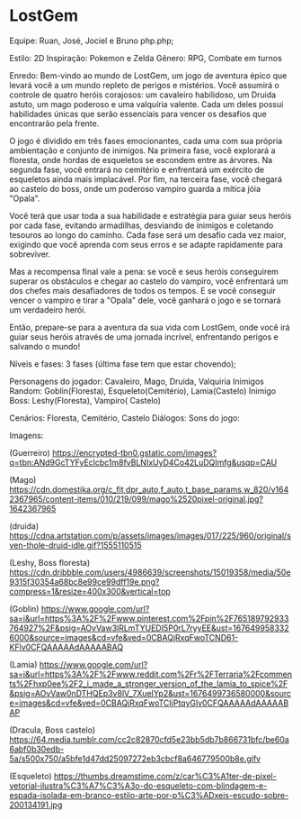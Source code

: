 # LostGem


Equipe: Ruan, José, Jociel e Bruno php.php;

Estilo: 2D
Inspiração: Pokemon e Zelda
Gênero: RPG, Combate em turnos

Enredo: 
Bem-vindo ao mundo de LostGem, um jogo de aventura épico que levará você a um mundo repleto de perigos e mistérios. Você assumirá o controle de quatro heróis corajosos: um cavaleiro habilidoso, um Druida astuto, um mago poderoso e uma valquíria valente. Cada um deles possui habilidades únicas que serão essenciais para vencer os desafios que encontrarão pela frente.

O jogo é dividido em três fases emocionantes, cada uma com sua própria ambientação e conjunto de inimigos. Na primeira fase, você explorará a floresta, onde hordas de esqueletos se escondem entre as árvores. Na segunda fase, você entrará no cemitério e enfrentará um exército de esqueletos ainda mais implacável. Por fim, na terceira fase, você chegará ao castelo do boss, onde um poderoso vampiro guarda a mítica jóia "Opala".

Você terá que usar toda a sua habilidade e estratégia para guiar seus heróis por cada fase, evitando armadilhas, desviando de inimigos e coletando tesouros ao longo do caminho. Cada fase será um desafio cada vez maior, exigindo que você aprenda com seus erros e se adapte rapidamente para sobreviver.

Mas a recompensa final vale a pena: se você e seus heróis conseguirem superar os obstáculos e chegar ao castelo do vampiro, você enfrentará um dos chefes mais desafiadores de todos os tempos. E se você conseguir vencer o vampiro e tirar a "Opala" dele, você ganhará o jogo e se tornará um verdadeiro herói.

Então, prepare-se para a aventura da sua vida com LostGem, onde você irá guiar seus heróis através de uma jornada incrível, enfrentando perigos e salvando o mundo!

Níveis e fases: 3 fases (última fase tem que estar chovendo);

Personagens do jogador: Cavaleiro, Mago, Druida, Valquiria
Inimigos Random: Goblin(Floresta), Esqueleto(Cemitério), Lamia(Castelo)
Inimigo Boss: Leshy(Floresta), Vampiro( Castelo)

Cenários: Floresta, Cemitério, Castelo
Diálogos:
Sons do jogo: 

Imagens:

(Guerreiro)
https://encrypted-tbn0.gstatic.com/images?q=tbn:ANd9GcTYFyEclcbc1m8fvBLNIxUyD4Co42LuDQImfg&usqp=CAU

(Mago)
https://cdn.domestika.org/c_fit,dpr_auto,f_auto,t_base_params,w_820/v1642367965/content-items/010/219/099/mago%2520pixel-original.jpg?1642367965

(druida)
https://cdna.artstation.com/p/assets/images/images/017/225/960/original/sven-thole-druid-idle.gif?1555110515

(Leshy, Boss floresta)
https://cdn.dribbble.com/users/4986639/screenshots/15019358/media/50e9315f30354a68bc8e99ce99dff19e.png?compress=1&resize=400x300&vertical=top

(Goblin)
https://www.google.com/url?sa=i&url=https%3A%2F%2Fwww.pinterest.com%2Fpin%2F765189792933764927%2F&psig=AOvVaw3lRLmTYUEDI5P0rL7ryyEE&ust=1676499583326000&source=images&cd=vfe&ved=0CBAQjRxqFwoTCND61-KFlv0CFQAAAAAdAAAAABAQ

(Lamia)
https://www.google.com/url?sa=i&url=https%3A%2F%2Fwww.reddit.com%2Fr%2FTerraria%2Fcomments%2Fhxp0ee%2F2_i_made_a_stronger_version_of_the_lamia_to_spice%2F&psig=AOvVaw0nDTHQEp3v8lV_7XueIYp2&ust=1676499736580000&source=images&cd=vfe&ved=0CBAQjRxqFwoTCIjPtqyGlv0CFQAAAAAdAAAAABAP

(Dracula, Boss castelo)
https://64.media.tumblr.com/cc2c82870cfd5e23bb5db7b866731bfc/be60a6abf0b30edb-5a/s500x750/a5bfe1d47dd25097272eb3cbcf8a646779500b8e.gifv

(Esqueleto)
https://thumbs.dreamstime.com/z/car%C3%A1ter-de-pixel-vetorial-ilustra%C3%A7%C3%A3o-do-esqueleto-com-blindagem-e-espada-isolada-em-branco-estilo-arte-por-p%C3%ADxeis-escudo-sobre-200134191.jpg
